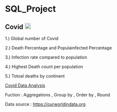 # SQL_Project

## Covid <img src="https://user-images.githubusercontent.com/124046836/235069516-4076c166-be47-4a6f-bec5-135c3fdd367e.png" width=20 height=20 >

1.) Global number of Covid

2.) Death Percentage and Populainfected Percentage

3.) Infection rate compared to population

4.) Highest Death count per population

5.) Totoal deaths by continent

[Covid Data Analysis](https://github.com/ThanyawitNiti/SQL_Project/blob/main/Covid%20Data%20Analysis.md)

Fuction : Aggregations , Group by , Order by , Round

Data source : https://ourworldindata.org
